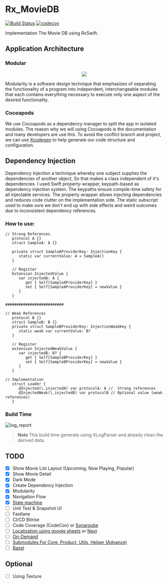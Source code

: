 # Rx_MovieDB
[![Build Status](https://app.travis-ci.com/wliamgho/Rx_MovieDB.svg?token=pCriY64sTCpk2oMg2rev&branch=develop)](https://app.travis-ci.com/wliamgho/Rx_MovieDB)
[![codecov](https://codecov.io/gh/wliamgho/Rx_MovieDB/branch/develop/graph/badge.svg?token=bBBnmEsPQE)](https://codecov.io/gh/wliamgho/Rx_MovieDB)

Implementation The Movie DB using RxSwift.

## Application Architecture
### Modular
<p align = "center">
   <img src= "https://user-images.githubusercontent.com/25744906/184834232-11d403cf-105e-4d8e-ac37-3eae9a166503.jpg">
</p>

Modularity is a software design technique that emphasizes of separating the functionality of a program into independent, interchangeable modules that each contains everything necessary to execute only one aspect of the desired functionality.

### Cocoapods
We use Cocoapods as a dependency manager to split the app in isolated modules. The reason why we will using Cocoapods is the documentation and many developers are use this. To avoid the conflict branch and project, we can use [Xcodegen](https://github.com/yonaskolb/XcodeGen) to help generate our code structure and configuration.

## Dependency Injection
Dependency Injection a technique whereby one subject supplies the dependencies of another object, So that makes a class independent of it's dependencies.
I used Swift property-wrapper, keypath-based as dependency injection system. The keypaths ensure compile-time safety for all injectable services.
The property wrapper allows injecting dependencies and reduces code clutter on the implementation side. The static subscript used to make sure we don't end up with side effects and weird outcomes due to inconsistent dependency references.

### How to use:
```
// Strong References
   protocol A {}
   struct SampleA: A {}

   private struct SampleAProviderKey: InjectionKey {
      static var currentValue: A = SampleA()
   }

   // Register
   Extension InjectedValue {
      var injectedA: A {
         get { Self[SampleAProviderKey] }
         set { Self[SampleAProviderKey] = newValue }
      }
   }

##########################

// Weak References
   protocol B {}
   struct SampleB: B {}
   private struct SampleBProviderKey: InjectionWeakKey {
      static weak var currentValue: B?
   }

   // Register
   extension InjectedWeakValue {
      var injectedB: B? {
         get { Self[SampleBProviderKey] }
         set { Self[SampleBProviderKey] = newValue }
      }
   }

// Implementation
   struct Loader {
      @Injected(\.injectedA) var protocolA: A //  Strong references
      @InjectedWeak(\.injectedB) var protocolB // Optional value (weak references)
   }
```

### Build Time
![log_report](https://user-images.githubusercontent.com/25744906/185784925-597b6933-c614-4cc0-8787-0645e2d0678b.png)

> **Note**
> This build time generate using XLogParser and already clean the derived data.


## TODO
 - [X] Show Movie List Layout (Upcoming, Now Playing, Popular)
 - [X] Show Movie Detail
 - [X] Dark Mode
 - [X] Create Dependency Injection
 - [X] Modularity
 - [X] Navigation Flow
 - [X] [State machine](https://github.com/ReactKit/SwiftState)
 - [ ] Unit Test & Snapshot UI
 - [ ] Fastlane
 - [ ] CI/CD Bitrise
 - [ ] Code Coverage (CodeCov) or [Sonarqube](https://medium.com/@pranay.urkude/sonarqube-integration-with-ios-b76df8405014)
 - [ ] [Localization using google sheets](https://github.com/vivek-jl/LocalizationDemo) or [Next](https://github.com/aunnnn/SwiftyLocalization)
 - [ ] [On-Demand](https://charlieinden.github.io/ios-interviews/2019-07-24_Introduction-to-On-Demand-Resources-1e15ba20ee1c.html)
 - [ ] [Submodules For Core, Product, Utils, Helper (Advance)](https://www.youtube.com/watch?v=y7w9oz2zcEU&t=988s)
 - [ ] [Bazel](https://github.com/bazelbuild/tulsi)

## Optional
 - [ ] Using Texture
